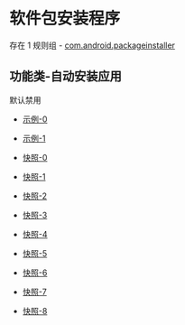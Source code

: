 # 软件包安装程序

存在 1 规则组 - [com.android.packageinstaller](/src/apps/com.android.packageinstaller.ts)

## 功能类-自动安装应用

默认禁用

- [示例-0](https://m.gkd.li/57941037/1decf3eb-ef21-4e67-9fd9-ce8727a9b9b5)
- [示例-1](https://m.gkd.li/57941037/332c6590-da4b-463d-99e1-b43a81800fd3)

- [快照-0](https://i.gkd.li/i/13206444)
- [快照-1](https://i.gkd.li/i/14046749)
- [快照-2](https://i.gkd.li/i/13206476)
- [快照-3](https://i.gkd.li/i/13766420)
- [快照-4](https://i.gkd.li/i/13962438)
- [快照-5](https://i.gkd.li/i/14138323)
- [快照-6](https://i.gkd.li/i/14471862)
- [快照-7](https://i.gkd.li/i/14228348)
- [快照-8](https://i.gkd.li/i/14595443)
